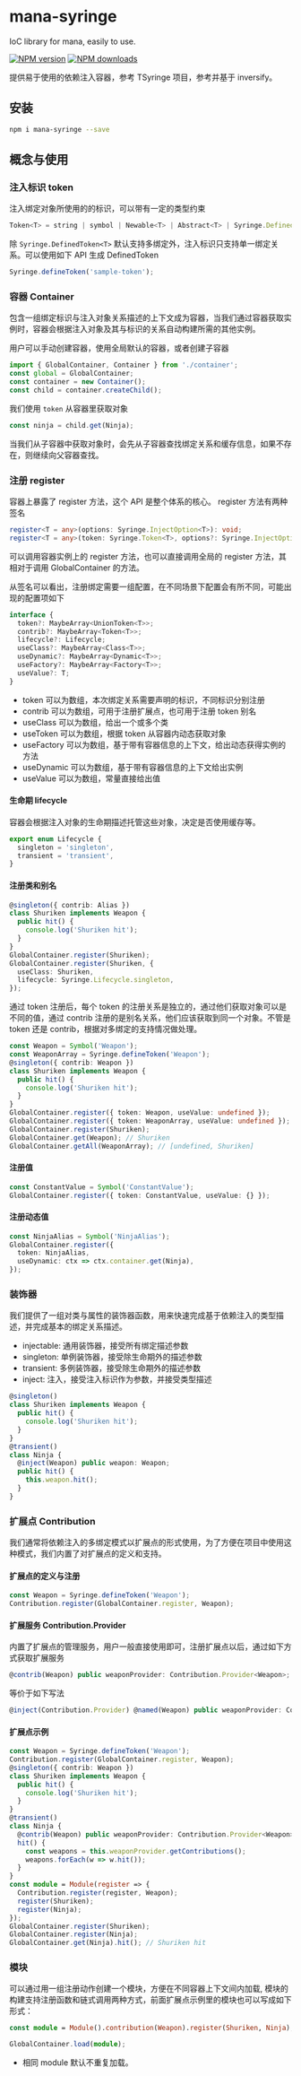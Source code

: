 # mana-syringe

IoC library for mana, easily to use.

[![NPM version](https://img.shields.io/npm/v/mana-syringe.svg?style=flat)](https://npmjs.org/package/mana-syringe) [![NPM downloads](https://img.shields.io/npm/dm/mana-syringe.svg?style=flat)](https://npmjs.org/package/mana-syringe)

提供易于使用的依赖注入容器，参考 TSyringe 项目，参考并基于 inversify。

## 安装

```bash
npm i mana-syringe --save
```

## 概念与使用

### 注入标识 token

注入绑定对象所使用的的标识，可以带有一定的类型约束

```typescript
Token<T> = string | symbol | Newable<T> | Abstract<T> | Syringe.DefinedToken<T>;
```

除 `Syringe.DefinedToken<T>` 默认支持多绑定外，注入标识只支持单一绑定关系。可以使用如下 API 生成 DefinedToken

```typescript
Syringe.defineToken('sample-token');
```

### 容器 Container

包含一组绑定标识与注入对象关系描述的上下文成为容器，当我们通过容器获取实例时，容器会根据注入对象及其与标识的关系自动构建所需的其他实例。

用户可以手动创建容器，使用全局默认的容器，或者创建子容器

```typescript
import { GlobalContainer, Container } from './container';
const global = GlobalContainer;
const container = new Container();
const child = container.createChild();
```

我们使用 `token` 从容器里获取对象

```typescript
const ninja = child.get(Ninja);
```

当我们从子容器中获取对象时，会先从子容器查找绑定关系和缓存信息，如果不存在，则继续向父容器查找。

### 注册 register

容器上暴露了 register 方法，这个 API 是整个体系的核心。 register 方法有两种签名

```typescript
register<T = any>(options: Syringe.InjectOption<T>): void;
register<T = any>(token: Syringe.Token<T>, options?: Syringe.InjectOption<T>): void;
```

可以调用容器实例上的 register 方法，也可以直接调用全局的 register 方法，其相对于调用 GlobalContainer 的方法。

从签名可以看出，注册绑定需要一组配置，在不同场景下配置会有所不同，可能出现的配置项如下

```typescript
interface {
  token?: MaybeArray<UnionToken<T>>;
  contrib?: MaybeArray<Token<T>>;
  lifecycle?: Lifecycle;
  useClass?: MaybeArray<Class<T>>;
  useDynamic?: MaybeArray<Dynamic<T>>;
  useFactory?: MaybeArray<Factory<T>>;
  useValue?: T;
}
```

- token 可以为数组，本次绑定关系需要声明的标识，不同标识分别注册
- contrib 可以为数组，可用于注册扩展点，也可用于注册 token 别名
- useClass 可以为数组，给出一个或多个类
- useToken 可以为数组，根据 token 从容器内动态获取对象
- useFactory 可以为数组，基于带有容器信息的上下文，给出动态获得实例的方法
- useDynamic 可以为数组，基于带有容器信息的上下文给出实例
- useValue 可以为数组，常量直接给出值

#### 生命期 lifecycle

容器会根据注入对象的生命期描述托管这些对象，决定是否使用缓存等。

```typescript
export enum Lifecycle {
  singleton = 'singleton',
  transient = 'transient',
}
```

#### 注册类和别名

```typescript
@singleton({ contrib: Alias })
class Shuriken implements Weapon {
  public hit() {
    console.log('Shuriken hit');
  }
}
GlobalContainer.register(Shuriken);
GlobalContainer.register(Shuriken, {
  useClass: Shuriken,
  lifecycle: Syringe.Lifecycle.singleton,
});
```

通过 token 注册后，每个 token 的注册关系是独立的，通过他们获取对象可以是不同的值，通过 contrib 注册的是别名关系，他们应该获取到同一个对象。不管是 token 还是 contrib，根据对多绑定的支持情况做处理。

```typescript
const Weapon = Symbol('Weapon');
const WeaponArray = Syringe.defineToken('Weapon');
@singleton({ contrib: Weapon })
class Shuriken implements Weapon {
  public hit() {
    console.log('Shuriken hit');
  }
}
GlobalContainer.register({ token: Weapon, useValue: undefined });
GlobalContainer.register({ token: WeaponArray, useValue: undefined });
GlobalContainer.register(Shuriken);
GlobalContainer.get(Weapon); // Shuriken
GlobalContainer.getAll(WeaponArray); // [undefined, Shuriken]
```

#### 注册值

```typescript
const ConstantValue = Symbol('ConstantValue');
GlobalContainer.register({ token: ConstantValue, useValue: {} });
```

#### 注册动态值

```typescript
const NinjaAlias = Symbol('NinjaAlias');
GlobalContainer.register({
  token: NinjaAlias,
  useDynamic: ctx => ctx.container.get(Ninja),
});
```

### 装饰器

我们提供了一组对类与属性的装饰器函数，用来快速完成基于依赖注入的类型描述，并完成基本的绑定关系描述。

- injectable: 通用装饰器，接受所有绑定描述参数
- singleton: 单例装饰器，接受除生命期外的描述参数
- transient: 多例装饰器，接受除生命期外的描述参数
- inject: 注入，接受注入标识作为参数，并接受类型描述

```typescript
@singleton()
class Shuriken implements Weapon {
  public hit() {
    console.log('Shuriken hit');
  }
}
@transient()
class Ninja {
  @inject(Weapon) public weapon: Weapon;
  public hit() {
    this.weapon.hit();
  }
}
```

### 扩展点 Contribution

我们通常将依赖注入的多绑定模式以扩展点的形式使用，为了方便在项目中使用这种模式，我们内置了对扩展点的定义和支持。

#### 扩展点的定义与注册

```typescript
const Weapon = Syringe.defineToken('Weapon');
Contribution.register(GlobalContainer.register, Weapon);
```

#### 扩展服务 Contribution.Provider

内置了扩展点的管理服务，用户一般直接使用即可，注册扩展点以后，通过如下方式获取扩展服务

```typescript
@contrib(Weapon) public weaponProvider: Contribution.Provider<Weapon>;
```

等价于如下写法

```typescript
@inject(Contribution.Provider) @named(Weapon) public weaponProvider: Contribution.Provider<Weapon>;

```

#### 扩展点示例

```typescript
const Weapon = Syringe.defineToken('Weapon');
Contribution.register(GlobalContainer.register, Weapon);
@singleton({ contrib: Weapon })
class Shuriken implements Weapon {
  public hit() {
    console.log('Shuriken hit');
  }
}
@transient()
class Ninja {
  @contrib(Weapon) public weaponProvider: Contribution.Provider<Weapon>;
  hit() {
    const weapons = this.weaponProvider.getContributions();
    weapons.forEach(w => w.hit());
  }
}
const module = Module(register => {
  Contribution.register(register, Weapon);
  register(Shuriken);
  register(Ninja);
});
GlobalContainer.register(Shuriken);
GlobalContainer.register(Ninja);
GlobalContainer.get(Ninja).hit(); // Shuriken hit
```

### 模块

可以通过用一组注册动作创建一个模块，方便在不同容器上下文间内加载, 模块的构建支持注册函数和链式调用两种方式，前面扩展点示例里的模块也可以写成如下形式：

```typescript
const module = Module().contribution(Weapon).register(Shuriken, Ninja);

GlobalContainer.load(module);
```

- 相同 module 默认不重复加载。
